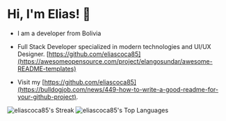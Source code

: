 
# Hi, I'm Elias! 👋
 - I am a developer from Bolivia[](https://github.com/matiassingers/awesome-readme)
 - Full Stack Developer specialized in modern technologies and UI/UX Designer. [https://github.com/eliascoca85](https://awesomeopensource.com/project/elangosundar/awesome-README-templates)

 - Visit my [https://github.com/eliascoca85](https://bulldogjob.com/news/449-how-to-write-a-good-readme-for-your-github-project).

   
![eliascoca85's Streak](https://github-readme-streak-stats.herokuapp.com/?user=eliascoca85&theme=prussian&hide_border=true)
![eliascoca85's Top Languages](https://github-readme-stats.vercel.app/api/top-langs/?username=eliascoca85&theme=prussian&show_icons=true&hide_border=true&layout=compact)
